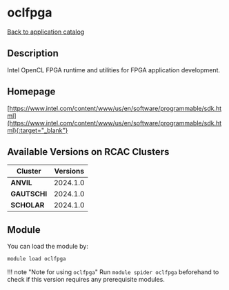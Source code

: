 # oclfpga

[Back to application catalog](../app_catalog.md)

## Description

Intel OpenCL FPGA runtime and utilities for FPGA application development.

## Homepage

[https://www.intel.com/content/www/us/en/software/programmable/sdk.html](https://www.intel.com/content/www/us/en/software/programmable/sdk.html){:target="_blank"}

## Available Versions on RCAC Clusters

|Cluster|Versions|
|---|---|
**ANVIL**|2024.1.0
**GAUTSCHI**|2024.1.0
**SCHOLAR**|2024.1.0

## Module

You can load the module by:

```bash
module load oclfpga
```

!!! note "Note for using `oclfpga`"
    Run `module spider oclfpga` beforehand to check if this version requires any prerequisite modules.
